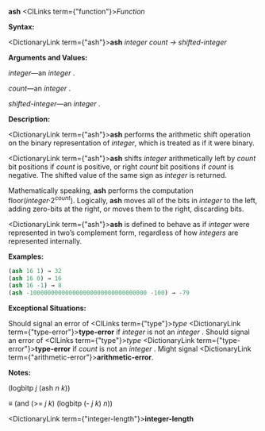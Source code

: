 **ash** <ClLinks  term={"function"}><i>Function</i></ClLinks> 



**Syntax:** 



<DictionaryLink  term={"ash"}><b>ash</b></DictionaryLink> *integer count → shifted-integer* 



**Arguments and Values:** 



*integer*—an *integer* . 



*count*—an *integer* . 



*shifted-integer*—an *integer* . 



**Description:** 



<DictionaryLink  term={"ash"}><b>ash</b></DictionaryLink> performs the arithmetic shift operation on the binary representation of *integer*, which is treated as if it were binary. 



<DictionaryLink  term={"ash"}><b>ash</b></DictionaryLink> shifts *integer* arithmetically left by *count* bit positions if *count* is positive, or right *count* bit positions if *count* is negative. The shifted value of the same sign as *integer* is returned. 



Mathematically speaking, <b>ash</b> performs the computation floor(<i>integer·</i>2<i><sup>count</sup></i>). Logically, <b>ash</b> moves all of the bits in <i>integer</i> to the left, adding zero-bits at the right, or moves them to the right, discarding bits. 



<DictionaryLink  term={"ash"}><b>ash</b></DictionaryLink> is defined to behave as if *integer* were represented in two’s complement form, regardless of how *integers* are represented internally. 



**Examples:**
```lisp
(ash 16 1) → 32 
(ash 16 0) → 16 
(ash 16 -1) → 8 
(ash -100000000000000000000000000000000 -100) → -79 
```
**Exceptional Situations:** 



Should signal an error of <ClLinks  term={"type"}><i>type</i></ClLinks> <DictionaryLink  term={"type-error"}><b>type-error</b></DictionaryLink> if *integer* is not an *integer* . Should signal an error of <ClLinks  term={"type"}><i>type</i></ClLinks> <DictionaryLink  term={"type-error"}><b>type-error</b></DictionaryLink> if *count* is not an *integer* . Might signal <DictionaryLink  term={"arithmetic-error"}><b>arithmetic-error</b></DictionaryLink>. 



**Notes:** 



(logbitp *j* (ash *n k*)) 



*≡* (and (&gt;= *j k*) (logbitp (- *j k*) *n*)) 







 



 



<DictionaryLink  term={"integer-length"}><b>integer-length</b></DictionaryLink> 



